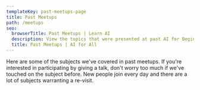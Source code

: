 ```yaml
---
templateKey: past-meetups-page
title: Past Meetups
path: /meetups
seo:
  browserTitle: Past Meetups | Learn AI
  description: View the topics that were presented at past AI for Beginner's meetups.
  title: Past Meetups | AI for All
---
```


Here are some of the subjects we've covered in past meetups. If you're interested in participating by giving a talk, don't worry too much if we've touched on the subject before. New people join every day and there are a lot of subjects warranting a re-visit.
